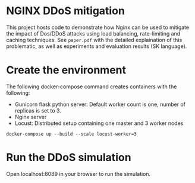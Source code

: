 # NGINX DDoS mitigation
This project hosts code to demonstrate how Nginx can be used to mitigate the impact of Dos/DDoS attacks using load balancing, rate-limiting and caching techniques. See `paper.pdf` with the detailed explaination of this problematic, as well as experiments and evaluation results (SK language). 

# Create the environment

The following docker-compose command creates containers with the following:
- Gunicorn flask python server: Default worker count is one, number of replicas is set to 3.
- Nginx server
- Locust: Distributed setup containing one master and 3 worker nodes

```
docker-compose up --build --scale locust-worker=3
```

# Run the DDoS simulation
Open localhost:8089 in your browser to run the simulation.
